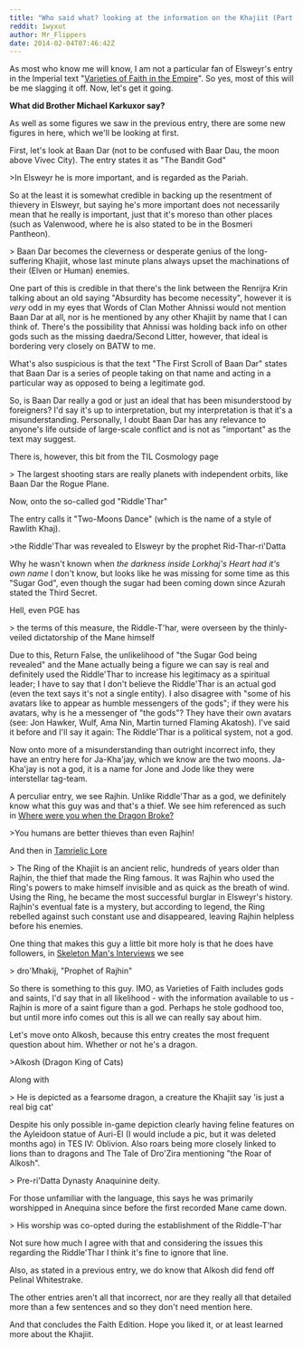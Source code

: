 ```yaml
---
title: "Who said what? looking at the information on the Khajiit (Part 4 Faith Edition 2: Holy Boogaloo)"
reddit: 1wyxut
author: Mr_Flippers
date: 2014-02-04T07:46:42Z
---
```


As most who know me will know, I am not a particular fan of Elsweyr's entry in the Imperial text "[Varieties of Faith in the Empire](http://www.uesp.net/wiki/Lore:Varieties_of_Faith...)". So yes, most of this will be me slagging it off. Now, let's get it going.

**What did Brother Michael Karkuxor say?**

As well as some figures we saw in the previous entry, there are some new figures in here, which we'll be looking at first.

First, let's look at Baan Dar (not to be confused with Baar Dau, the moon above Vivec City). The entry states it as "The Bandit God"

&gt;In Elsweyr he is more important, and is regarded as the Pariah.

So at the least it is somewhat credible in backing up the resentment of thievery in Elsweyr, but saying he's more important does not necessarily mean that he really is important, just that it's moreso than other places (such as Valenwood, where he is also stated to be in the Bosmeri Pantheon).

&gt; Baan Dar becomes the cleverness or desperate genius of the long-suffering Khajiit, whose last minute plans always upset the machinations of their (Elven or Human) enemies.

One part of this is credible in that there's the link between the Renrijra Krin talking about an old saying "Absurdity has become necessity", however it is *very* odd in my eyes that Words of Clan Mother Ahnissi would not mention Baan Dar at all, nor is he mentioned by any other Khajiit by name that I can think of. There's the possibility that Ahnissi was holding back info on other gods such as the missing daedra/Second Litter, however, that ideal is bordering very closely on BATW to me.

What's also suspicious is that the text "The First Scroll of Baan Dar" states that Baan Dar is a series of people taking on that name and acting in a particular way as opposed to being a legitimate god.

So, is Baan Dar really a god or just an ideal that has been misunderstood by foreigners? I'd say it's up to interpretation, but my interpretation is that it's a misunderstanding. Personally, I doubt Baan Dar has any relevance to anyone's life outside of large-scale conflict and is not as "important" as the text may suggest.

There is, however, this bit from the TIL Cosmology page

&gt; The largest shooting stars are really planets with independent orbits, like Baan Dar the Rogue Plane.

Now, onto the so-called god "Riddle'Thar"

The entry calls it "Two-Moons Dance" (which is the name of a style of Rawlith Khaj).

&gt;the Riddle'Thar was revealed to Elsweyr by the prophet Rid-Thar-ri'Datta

Why he wasn't known when *the darkness inside Lorkhaj's Heart had it's own name* I don't know, but looks like he was missing for some time as this "Sugar God", even though the sugar had been coming down since Azurah stated the Third Secret.

Hell, even PGE has

&gt; the terms of this measure, the Riddle-T'har, were overseen by the thinly-veiled dictatorship of the Mane himself

Due to this, Return False, the unlikelihood of "the Sugar God being revealed" and the Mane actually being a figure we can say is real and definitely used the Riddle'Thar to increase his legitimacy as a spiritual leader; I have to say that I don't believe the Riddle'Thar is an actual god (even the text says it's not a single entity). I also disagree with "some of his avatars like to appear as humble messengers of the gods"; if they were his avatars, why is he a messenger of "the gods"? They have their own avatars (see: Jon Hawker, Wulf, Ama Nin, Martin turned Flaming Akatosh). I've said it before and I'll say it again: The Riddle'Thar is a political system, not a god.

Now onto more of a misunderstanding than outright incorrect info, they have an entry here for Ja-Kha'jay, which we know are the two moons. Ja-Kha'jay is not a god, it is a name for Jone and Jode like they were interstellar tag-team.

A perculiar entry, we see Rajhin. Unlike Riddle'Thar as a god, we definitely know what this guy was and that's a thief. We see him referenced as such in [Where were you when the Dragon Broke?](http://www.imperial-library.info/content/obscure-where-were-you-when-dragon-broke)

&gt;You humans are better thieves than even Rajhin!

And then in [Tamrielic Lore](http://www.uesp.net/wiki/Lore:Tamrielic_Lore)

&gt; The Ring of the Khajiit is an ancient relic, hundreds of years older than Rajhin, the thief that made the Ring famous. It was Rajhin who used the Ring's powers to make himself invisible and as quick as the breath of wind. Using the Ring, he became the most successful burglar in Elsweyr's history. Rajhin's eventual fate is a mystery, but according to legend, the Ring rebelled against such constant use and disappeared, leaving Rajhin helpless before his enemies.

One thing that makes this guy a little bit more holy is that he does have followers, in [Skeleton Man's Interviews](http://www.imperial-library.info/content/interviews-skeleton-man) we see

&gt; dro'Mhakij, "Prophet of Rajhin"

So there is something to this guy. IMO, as Varieties of Faith includes gods and saints, I'd say that in all likelihood - with the information available to us - Rajhin is more of a saint figure than a god. Perhaps he stole godhood too, but until more info comes out this is all we can really say about him.

Let's move onto Alkosh, because this entry creates the most frequent question about him. Whether or not he's a dragon.

&gt;Alkosh (Dragon King of Cats)

Along with

&gt; He is depicted as a fearsome dragon, a creature the Khajiit say 'is just a real big cat'

Despite his only possible in-game depiction clearly having feline features on the Ayleidoon statue of Auri-El (I would include a pic, but it was deleted months ago) in TES IV: Oblivion. Also roars being more closely linked to lions than to dragons and The Tale of Dro'Zira mentioning "the Roar of Alkosh".

&gt; Pre-ri'Datta Dynasty Anaquinine deity.

For those unfamiliar with the language, this says he was primarily worshipped in Anequina since before the first recorded Mane came down.

&gt; His worship was co-opted during the establishment of the Riddle-T'har

Not sure how much I agree with that and considering the issues this regarding the Riddle'Thar I think it's fine to ignore that line.

Also, as stated in a previous entry, we do know that Alkosh did fend off Pelinal Whitestrake.

The other entries aren't all that incorrect, nor are they really all that detailed more than a few sentences and so they don't need mention here.

And that concludes the Faith Edition. Hope you liked it, or at least learned more about the Khajiit.
